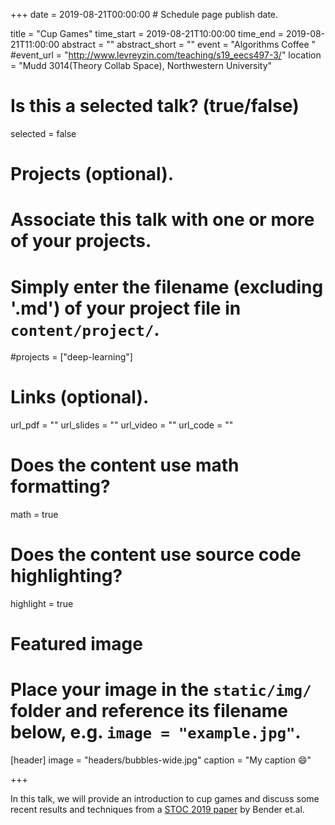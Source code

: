 +++
date = 2019-08-21T00:00:00  # Schedule page publish date.

title = "Cup Games"
time_start = 2019-08-21T10:00:00
time_end = 2019-08-21T11:00:00
abstract = ""
abstract_short = ""
event = "Algorithms Coffee "
#event_url = "http://www.levreyzin.com/teaching/s19_eecs497-3/"
location = "Mudd 3014(Theory Collab Space), Northwestern University"

# Is this a selected talk? (true/false)
selected = false

# Projects (optional).
#   Associate this talk with one or more of your projects.
#   Simply enter the filename (excluding '.md') of your project file in `content/project/`.
#projects = ["deep-learning"]

# Links (optional).
url_pdf = ""
url_slides = ""
url_video = ""
url_code = ""

# Does the content use math formatting?
math = true

# Does the content use source code highlighting?
highlight = true

# Featured image
# Place your image in the `static/img/` folder and reference its filename below, e.g. `image = "example.jpg"`.
[header]
image = "headers/bubbles-wide.jpg"
caption = "My caption :smile:"

+++

In this talk, we will provide an introduction to cup games and discuss some recent results and techniques from a [STOC 2019 paper](https://arxiv.org/abs/1904.02861) by Bender et.al. 
